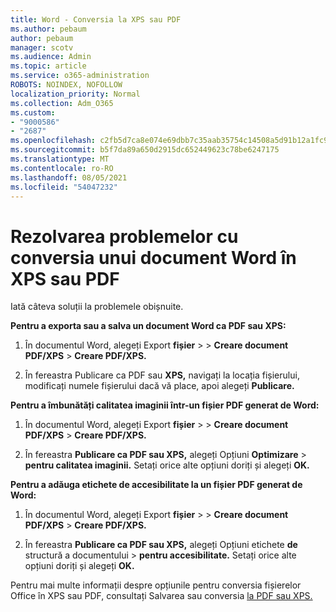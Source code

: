 ```yaml
---
title: Word - Conversia la XPS sau PDF
ms.author: pebaum
author: pebaum
manager: scotv
ms.audience: Admin
ms.topic: article
ms.service: o365-administration
ROBOTS: NOINDEX, NOFOLLOW
localization_priority: Normal
ms.collection: Adm_O365
ms.custom:
- "9000586"
- "2687"
ms.openlocfilehash: c2fb5d7ca8e074e69dbb7c35aab35754c14508a5d91b12a1fc943fadda242040
ms.sourcegitcommit: b5f7da89a650d2915dc652449623c78be6247175
ms.translationtype: MT
ms.contentlocale: ro-RO
ms.lasthandoff: 08/05/2021
ms.locfileid: "54047232"
---
```

# <a name="resolve-issues-converting-a-word-document-to-xps-or-pdf"></a>Rezolvarea problemelor cu conversia unui document Word în XPS sau PDF

Iată câteva soluții la problemele obișnuite. 

**Pentru a exporta sau a salva un document Word ca PDF sau XPS:**

1. În documentul Word, alegeți Export **fișier**  >    >  **Creare document PDF/XPS**  >  **Creare PDF/XPS.**

2. În fereastra Publicare ca PDF sau **XPS,** navigați la locația fișierului, modificați numele fișierului dacă vă place, apoi alegeți **Publicare.**

**Pentru a îmbunătăți calitatea imaginii într-un fișier PDF generat de Word:**

1. În documentul Word, alegeți Export **fișier**  >    >  **Creare document PDF/XPS**  >  **Creare PDF/XPS.**

2. În fereastra **Publicare ca PDF sau XPS,** alegeți Opțiuni **Optimizare**  >  **pentru calitatea imaginii.** Setați orice alte opțiuni doriți și alegeți **OK.** 

**Pentru a adăuga etichete de accesibilitate la un fișier PDF generat de Word:**
 
1. În documentul Word, alegeți Export **fișier**  >    >  **Creare document PDF/XPS**  >  **Creare PDF/XPS.**

2. În fereastra **Publicare ca PDF sau XPS,** alegeți Opțiuni etichete **de** structură a documentului  >  **pentru accesibilitate.** Setați orice alte opțiuni doriți și alegeți **OK.**

Pentru mai multe informații despre opțiunile pentru conversia fișierelor Office în XPS sau PDF, consultați Salvarea sau conversia [la PDF sau XPS.](https://support.office.com/article/d85416c5-7d77-4fd6-a216-6f4bf7c7c110)